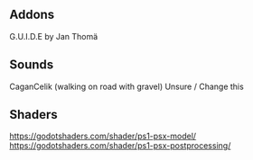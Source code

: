 ## Addons
G.U.I.D.E by Jan Thomä

## Sounds
CaganCelik (walking on road with gravel) Unsure / Change this

## Shaders
https://godotshaders.com/shader/ps1-psx-model/
https://godotshaders.com/shader/ps1-psx-postprocessing/
